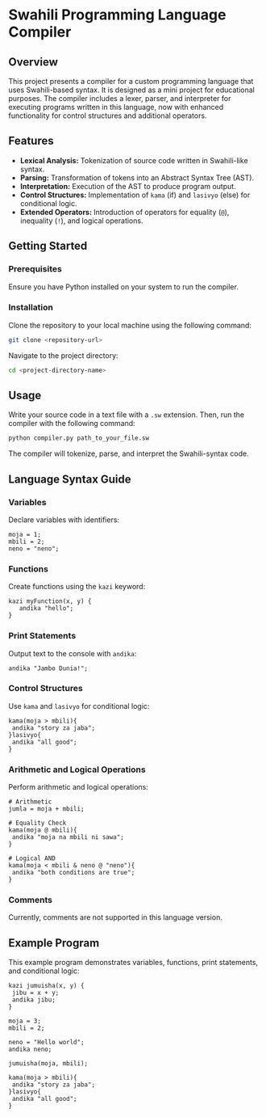 # Swahili Programming Language Compiler

## Overview
This project presents a compiler for a custom programming language that uses Swahili-based syntax. It is designed as a mini project for educational purposes. The compiler includes a lexer, parser, and interpreter for executing programs written in this language, now with enhanced functionality for control structures and additional operators.

## Features

- **Lexical Analysis:** Tokenization of source code written in Swahili-like syntax.
- **Parsing:** Transformation of tokens into an Abstract Syntax Tree (AST).
- **Interpretation:** Execution of the AST to produce program output.
- **Control Structures:** Implementation of `kama` (if) and `lasivyo` (else) for conditional logic.
- **Extended Operators:** Introduction of operators for equality (`@`), inequality (`!`), and logical operations.

## Getting Started

### Prerequisites
Ensure you have Python installed on your system to run the compiler.

### Installation
Clone the repository to your local machine using the following command:

 ```bash
git clone <repository-url>
 ```
Navigate to the project directory:

 ```bash
cd <project-directory-name>
 ```

## Usage

Write your source code in a text file with a `.sw` extension. Then, run the compiler with the following command:

 ```bash
python compiler.py path_to_your_file.sw
 ```

The compiler will tokenize, parse, and interpret the Swahili-syntax code.

## Language Syntax Guide

### Variables
Declare variables with identifiers:

 ```sw
moja = 1;
mbili = 2;
neno = "neno";
 ```

### Functions
Create functions using the `kazi` keyword:

 ```sw
kazi myFunction(x, y) {
    andika "hello";
}
 ```

### Print Statements
Output text to the console with `andika`:

 ```sw
andika "Jambo Dunia!";
 ```

### Control Structures
Use `kama` and `lasivyo` for conditional logic:

 ```sw
kama(moja > mbili){
  andika "story za jaba";
}lasivyo{
  andika "all good";
}
 ```

### Arithmetic and Logical Operations
Perform arithmetic and logical operations:

 ```sw
# Arithmetic
jumla = moja + mbili;

# Equality Check
kama(moja @ mbili){
  andika "moja na mbili ni sawa";
}

# Logical AND
kama(moja < mbili & neno @ "neno"){
  andika "both conditions are true";
}
 ```

### Comments
Currently, comments are not supported in this language version.

## Example Program

This example program demonstrates variables, functions, print statements, and conditional logic:

 ```sw
kazi jumuisha(x, y) {
  jibu = x + y;
  andika jibu;
}

moja = 3;
mbili = 2;

neno = "Hello world";
andika neno;

jumuisha(moja, mbili);

kama(moja > mbili){
  andika "story za jaba";
}lasivyo{
  andika "all good";
}
 ```
